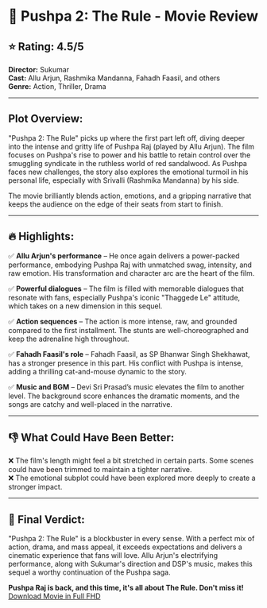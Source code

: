 # 🎥 **Pushpa 2: The Rule - Movie Review**

## ⭐ **Rating: 4.5/5**

**Director:** Sukumar  
**Cast:** Allu Arjun, Rashmika Mandanna, Fahadh Faasil, and others  
**Genre:** Action, Thriller, Drama  

---

## **Plot Overview:**

"Pushpa 2: The Rule" picks up where the first part left off, diving deeper into the intense and gritty life of Pushpa Raj (played by Allu Arjun). The film focuses on Pushpa's rise to power and his battle to retain control over the smuggling syndicate in the ruthless world of red sandalwood. As Pushpa faces new challenges, the story also explores the emotional turmoil in his personal life, especially with Srivalli (Rashmika Mandanna) by his side.

The movie brilliantly blends action, emotions, and a gripping narrative that keeps the audience on the edge of their seats from start to finish.

---

## 🔥 **Highlights:**

✅ **Allu Arjun's performance** – He once again delivers a power-packed performance, embodying Pushpa Raj with unmatched swag, intensity, and raw emotion. His transformation and character arc are the heart of the film.  

✅ **Powerful dialogues** – The film is filled with memorable dialogues that resonate with fans, especially Pushpa's iconic "Thaggede Le" attitude, which takes on a new dimension in this sequel.  

✅ **Action sequences** – The action is more intense, raw, and grounded compared to the first installment. The stunts are well-choreographed and keep the adrenaline high throughout.  

✅ **Fahadh Faasil's role** – Fahadh Faasil, as SP Bhanwar Singh Shekhawat, has a stronger presence in this part. His conflict with Pushpa is intense, adding a thrilling cat-and-mouse dynamic to the story.  

✅ **Music and BGM** – Devi Sri Prasad’s music elevates the film to another level. The background score enhances the dramatic moments, and the songs are catchy and well-placed in the narrative.  

---

## 👎 **What Could Have Been Better:**

❌ The film's length might feel a bit stretched in certain parts. Some scenes could have been trimmed to maintain a tighter narrative.  
❌ The emotional subplot could have been explored more deeply to create a stronger impact.  

---

## 💬 **Final Verdict:**

"Pushpa 2: The Rule" is a blockbuster in every sense. With a perfect mix of action, drama, and mass appeal, it exceeds expectations and delivers a cinematic experience that fans will love. Allu Arjun's electrifying performance, along with Sukumar's direction and DSP's music, makes this sequel a worthy continuation of the Pushpa saga.

**Pushpa Raj is back, and this time, it's all about The Rule. Don't miss it!**
[Download Movie in Full FHD](https://trianglerockers.com/downloadpushpa)
